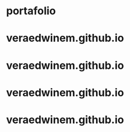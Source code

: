 # portafolio
# veraedwinem.github.io
# veraedwinem.github.io
# veraedwinem.github.io
# veraedwinem.github.io
